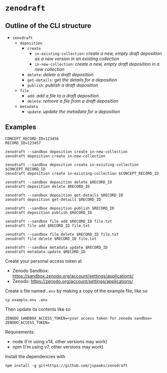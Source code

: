 # `zenodraft`

## Outline of the CLI structure

- `zenodraft`
    - `deposition`
        - `create`
            - `in-existing-collection`: _create a new, empty draft deposition as a new version in an existing collection_
            - `in-new-collection`: _create a new, empty draft deposition in a new collection_
        - `delete`: _delete a draft deposition_
        - `get-details`: _get the details for a deposition_
        - `publish`: _publish a draft deposition_
    - `file`
        - `add`: _add a file to a draft deposition_
        - `delete`: _remove a file from a draft deposition_
    - `metadata`
        - `update`: _update the metadata for a deposition_

## Examples

```
CONCEPT_RECORD_ID=123456
RECORD_ID=123457

zenodraft --sandbox deposition create in-new-collection
zenodraft deposition create in-new-collection

zenodraft --sandbox deposition create in-existing-collection $CONCEPT_RECORD_ID
zenodraft deposition create in-existing-collection $CONCEPT_RECORD_ID

zenodraft --sandbox deposition delete $RECORD_ID
zenodraft deposition delete $RECORD_ID

zenodraft --sandbox deposition get-details $RECORD_ID
zenodraft deposition get-details $RECORD_ID

zenodraft --sandbox deposition publish $RECORD_ID
zenodraft deposition publish $RECORD_ID

zenodraft --sandbox file add $RECORD_ID file.txt
zenodraft file add $RECORD_ID file.txt

zenodraft --sandbox file delete $RECORD_ID file.txt
zenodraft file delete $RECORD_ID file.txt

zenodraft --sandbox metadata update $RECORD_ID
zenodraft metadata update $RECORD_ID
```


Create your personal access token at

- Zenodo Sandbox: https://sandbox.zenodo.org/account/settings/applications/
- Zenodo: https://zenodo.org/account/settings/applications/

Create a file named `.env` by making a copy of the example file, like so

```shell
cp example.env .env
```

Then update its contents like so

```text
ZENODO_SANDBOX_ACCESS_TOKEN=<your access token for zenodo sandbox>
ZENODO_ACCESS_TOKEN=
```

Requirements:

- node (I'm using v14, other versions may work)
- npm (I'm using v7, other versions may work)

Install the dependencies with

```shell
npm install -g git+https://github.com/jspaaks/zenodraft
```

